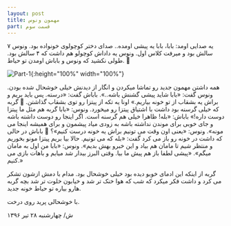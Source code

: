```yaml
---
layout: post
title: مهمون ونوس
part: قسمت سوم
---
```


یه صدایی اومد: بابا، بابا یه پیشی اومده..
صدای دختر کوچولوی خونواده بود. ونوس ۷ سالش بود و میرفت کلاس اول. ونوس یه داداش کوچولو هم داشت که ۴ سالش بود. طولی نکشید که ونوس و باباش اومدن تو حیاط. 👧

![Part-1]({{site.url}}/images/illustrations/part-3.jpg){:height="100%" width="100%"}

همه داشتن مهمون جدید رو تماشا میکردن و انگار از دیدنش خیلی خوشحال شده بودن. 
ونوس گفت: «بابا شاید پیشی گشنش باشه..». 
باباش گفت: «درسته. پس باید بریم و براش یه بشقاب از تو خونه بیاریم.» 
اونا یه تکه از پیتزا رو توی بشقاب گذاشتن. 🍛 
گربه که خیلی گرسنه بود داشت با اشتیاق پیتزا رو میخورد.
ونوس: «بابا گربه هم مثل ما پیتزا دوست داره!»
باباش: «بله! ظاهرا خیلی هم گرسنه است. اگر اینجا رو دوست داشته باشه و جای خوبی برای موندن نداشته باشه به زودی میاد پیشمون و برای همیشه اینجا می مونه».
ونوس: «یعنی اون وقت می تونیم براش یه خونه درست کنیم»؟ 🎑 
باباش در حالی که داشت در خونه رو باز می کرد گفت: «بله که می تونیم. حالا بیا بریم پیتزا مونو بخوریم و منتظر شیم تا مامان هم بیاد و این خبرو بهش بدیم».
ونوس: «بابا من اول به مامان میگم». «پیشی لطفا باز هم پیش ما بیا. وقتی البرز بیدار شد میایم و باهات بازی می کنیم.»

گربه از اینکه این ادمای خوبو دیده بود خیلی خوشحال بود. مدام با دمش ازشون تشکر می کرد و داشت فکر میکرد که شب که هوا خنک تر شد و خیابون خلوت تر شد بچه گربه هارو بیاره تو حیاط خونه جدید. 

با خوشحالی پرید روی درخت.


ش/ چهارشنبه ۲۸ تیر ۱۳۹۶
